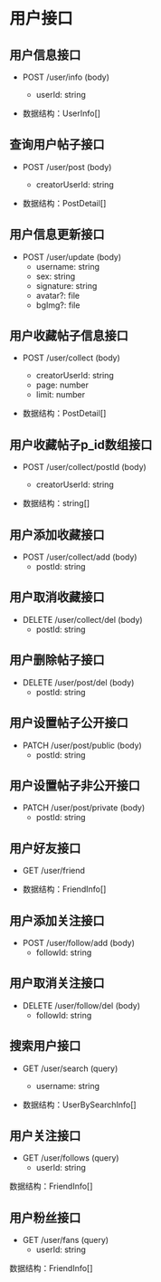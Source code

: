# 用户接口

## 用户信息接口

- POST /user/info (body)
  - userId: string

- 数据结构：UserInfo[]

## 查询用户帖子接口

- POST /user/post (body)
  - creatorUserId: string

- 数据结构：PostDetail[]

## 用户信息更新接口

- POST /user/update (body)
  - username: string
  - sex: string
  - signature: string
  - avatar?: file
  - bgImg?: file

## 用户收藏帖子信息接口

- POST /user/collect (body)
  - creatorUserId: string
  - page: number
  - limit: number

- 数据结构：PostDetail[]

## 用户收藏帖子p_id数组接口

- POST /user/collect/postId (body)
  - creatorUserId: string

- 数据结构：string[]

## 用户添加收藏接口

- POST /user/collect/add (body)
  - postId: string

## 用户取消收藏接口

- DELETE /user/collect/del (body)
  - postId: string

## 用户删除帖子接口

- DELETE /user/post/del (body)
  - postId: string

## 用户设置帖子公开接口

- PATCH /user/post/public (body)
  - postId: string

## 用户设置帖子非公开接口

- PATCH /user/post/private (body)
  - postId: string

## 用户好友接口

- GET /user/friend

- 数据结构：FriendInfo[]

## 用户添加关注接口

- POST /user/follow/add (body)
  - followId: string

## 用户取消关注接口

- DELETE /user/follow/del (body)
  - followId: string

## 搜索用户接口

- GET /user/search (query)
  - username: string

- 数据结构：UserBySearchInfo[]

## 用户关注接口

- GET /user/follows (query)
  - userId: string

数据结构：FriendInfo[]

## 用户粉丝接口

- GET /user/fans (query)
  - userId: string

数据结构：FriendInfo[]
